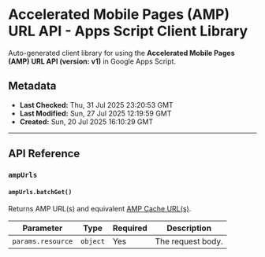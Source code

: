 # Accelerated Mobile Pages (AMP) URL API - Apps Script Client Library

Auto-generated client library for using the **Accelerated Mobile Pages (AMP) URL API (version: v1)** in Google Apps Script.

## Metadata

- **Last Checked:** Thu, 31 Jul 2025 23:20:53 GMT
- **Last Modified:** Sun, 27 Jul 2025 12:19:59 GMT
- **Created:** Sun, 20 Jul 2025 16:10:29 GMT



---

## API Reference

### `ampUrls`

#### `ampUrls.batchGet()`

Returns AMP URL(s) and equivalent [AMP Cache URL(s)](/amp/cache/overview#amp-cache-url-format).

| Parameter | Type | Required | Description |
|---|---|---|---|
| `params.resource` | `object` | Yes | The request body. |